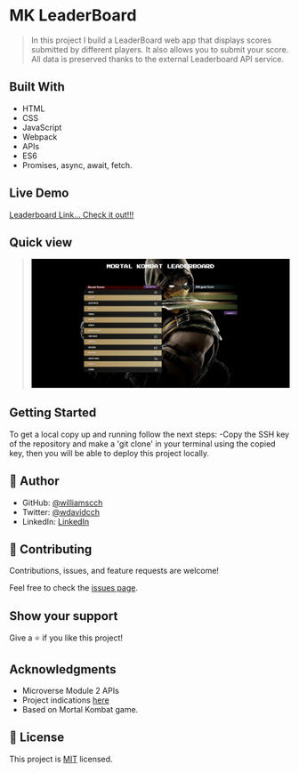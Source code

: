 # MK LeaderBoard

> In this project I build a LeaderBoard web app that displays scores submitted by different players. It also allows you to submit your score. All data is preserved thanks to the external Leaderboard API service.

## Built With

- HTML
- CSS
- JavaScript
- Webpack
- APIs 
- ES6
- Promises, async, await, fetch.

## Live Demo

[Leaderboard Link... Check it out!!!](https://williamscch.github.io/leaderboard/dist/)

## Quick view
> ![](./mkleaderboardss.png)

## Getting Started

To get a local copy up and running follow the next steps: -Copy the SSH key of the repository and make a 'git clone' in your terminal using the copied key, then you will be able to deploy this project locally.

## 👤 Author

- GitHub: [@williamscch](https://github.com/williamscch)
- Twitter: [@wdavidcch](https://twitter.com/wdavidcch)
- LinkedIn: [LinkedIn](https://www.linkedin.com/in/williams-colmenares-989a6b151)

## 🤝 Contributing

Contributions, issues, and feature requests are welcome!

Feel free to check the [issues page](../../issues/).

## Show your support

Give a ⭐️ if you like this project!

## Acknowledgments

- Microverse Module 2 APIs
- Project indications [here](https://github.com/microverseinc/curriculum-javascript/blob/main/leaderboard/sneak_peek.md)
- Based on Mortal Kombat game.

## 📝 License

This project is [MIT](./MIT.md) licensed.
